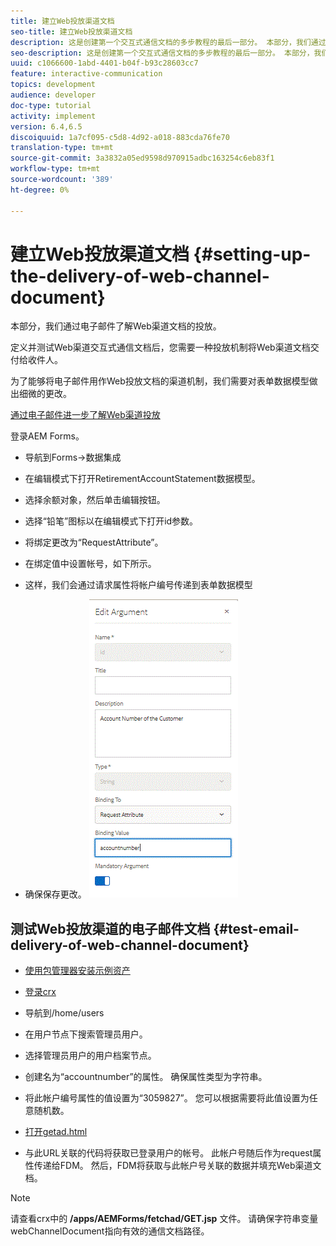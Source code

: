 ```yaml
---
title: 建立Web投放渠道文档
seo-title: 建立Web投放渠道文档
description: 这是创建第一个交互式通信文档的多步教程的最后一部分。 本部分，我们通过电子邮件了解Web渠道文档的投放。
seo-description: 这是创建第一个交互式通信文档的多步教程的最后一部分。 本部分，我们通过电子邮件了解Web渠道文档的投放。
uuid: c1066600-1abd-4401-b04f-b93c28603cc7
feature: interactive-communication
topics: development
audience: developer
doc-type: tutorial
activity: implement
version: 6.4,6.5
discoiquuid: 1a7cf095-c5d8-4d92-a018-883cda76fe70
translation-type: tm+mt
source-git-commit: 3a3832a05ed9598d970915adbc163254c6eb83f1
workflow-type: tm+mt
source-wordcount: '389'
ht-degree: 0%

---
```



# 建立Web投放渠道文档 {#setting-up-the-delivery-of-web-channel-document}


本部分，我们通过电子邮件了解Web渠道文档的投放。

定义并测试Web渠道交互式通信文档后，您需要一种投放机制将Web渠道文档交付给收件人。

为了能够将电子邮件用作Web投放文档的渠道机制，我们需要对表单数据模型做出细微的更改。

[通过电子邮件进一步了解Web渠道投放](/help/forms/interactive-communications/delivery-of-web-channel-document-tutorial-use.md)

登录AEM Forms。

* 导航到Forms->数据集成

* 在编辑模式下打开RetirementAccountStatement数据模型。

* 选择余额对象，然后单击编辑按钮。

* 选择“铅笔”图标以在编辑模式下打开id参数。

* 将绑定更改为“RequestAttribute”。

* 在绑定值中设置帐号，如下所示。

* 这样，我们会通过请求属性将帐户编号传递到表单数据模型

* 确保保存更改。
   ![fdm](assets/requestattribute.gif)

## 测试Web投放渠道的电子邮件文档 {#test-email-delivery-of-web-channel-document}

* [使用包管理器安装示例资产](assets/webchanneldelivery.zip)
* [登录crx](http://localhost:4502/crx/de/index.jsp#)

* 导航到/home/users

* 在用户节点下搜索管理员用户。

* 选择管理员用户的用户档案节点。

* 创建名为“accountnumber”的属性。 确保属性类型为字符串。

* 将此帐户编号属性的值设置为“3059827”。 您可以根据需要将此值设置为任意随机数。

* [打开getad.html](http://localhost:4502/content/getad.html)

* 与此URL关联的代码将获取已登录用户的帐号。 此帐户号随后作为request属性传递给FDM。 然后，FDM将获取与此帐户号关联的数据并填充Web渠道文档。

>[!NOTE]
>
>请查看crx中的 **/apps/AEMForms/fetchad/GET.jsp** 文件。 请确保字符串变量webChannelDocument指向有效的通信文档路径。
